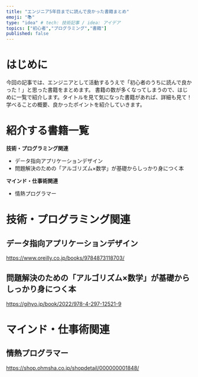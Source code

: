 ```yaml
---
title: "エンジニア5年目までに読んで良かった書籍まとめ"
emoji: "📚"
type: "idea" # tech: 技術記事 / idea: アイデア
topics: ["初心者","プログラミング","書籍"]
published: false
---
```

# はじめに
今回の記事では、エンジニアとして活動するうえで「初心者のうちに読んで良かった！」と思った書籍をまとめます。
書籍の数が多くなってしまうので、はじめに一覧で紹介します。タイトルを見て気になった書籍があれば、詳細も見て！
学べることの概要、良かったポイントを紹介していきます。

# 紹介する書籍一覧
**技術・プログラミング関連**
* データ指向アプリケーションデザイン
* 問題解決のための「アルゴリズム×数学」が基礎からしっかり身につく本

**マインド・仕事術関連**
* 情熱プログラマー

# 技術・プログラミング関連
## データ指向アプリケーションデザイン
https://www.oreilly.co.jp/books/9784873118703/

## 問題解決のための「アルゴリズム×数学」が基礎からしっかり身につく本
https://gihyo.jp/book/2022/978-4-297-12521-9

# マインド・仕事術関連
## 情熱プログラマー
https://shop.ohmsha.co.jp/shopdetail/000000001848/